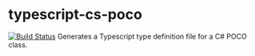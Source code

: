 # typescript-cs-poco
[![Build Status](https://travis-ci.org/Evertras/typescript-cs-poco.svg?branch=master)](https://travis-ci.org/Evertras/typescript-cs-poco)
Generates a Typescript type definition file for a C# POCO class.